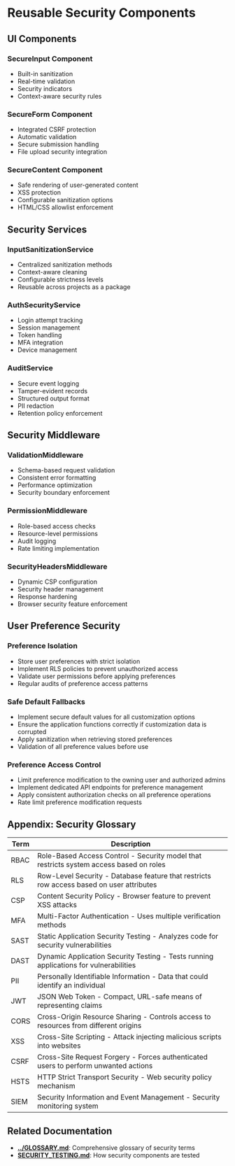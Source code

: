
# Reusable Security Components

## UI Components

### SecureInput Component
- Built-in sanitization
- Real-time validation
- Security indicators
- Context-aware security rules

### SecureForm Component
- Integrated CSRF protection
- Automatic validation
- Secure submission handling
- File upload security integration

### SecureContent Component
- Safe rendering of user-generated content
- XSS protection
- Configurable sanitization options
- HTML/CSS allowlist enforcement

## Security Services

### InputSanitizationService
- Centralized sanitization methods
- Context-aware cleaning
- Configurable strictness levels
- Reusable across projects as a package

### AuthSecurityService
- Login attempt tracking
- Session management
- Token handling
- MFA integration
- Device management

### AuditService
- Secure event logging
- Tamper-evident records
- Structured output format
- PII redaction
- Retention policy enforcement

## Security Middleware

### ValidationMiddleware
- Schema-based request validation
- Consistent error formatting
- Performance optimization
- Security boundary enforcement

### PermissionMiddleware
- Role-based access checks
- Resource-level permissions
- Audit logging
- Rate limiting implementation

### SecurityHeadersMiddleware
- Dynamic CSP configuration
- Security header management
- Response hardening
- Browser security feature enforcement

## User Preference Security

### Preference Isolation
- Store user preferences with strict isolation
- Implement RLS policies to prevent unauthorized access
- Validate user permissions before applying preferences
- Regular audits of preference access patterns

### Safe Default Fallbacks
- Implement secure default values for all customization options
- Ensure the application functions correctly if customization data is corrupted
- Apply sanitization when retrieving stored preferences
- Validation of all preference values before use

### Preference Access Control
- Limit preference modification to the owning user and authorized admins
- Implement dedicated API endpoints for preference management
- Apply consistent authorization checks on all preference operations
- Rate limit preference modification requests

## Appendix: Security Glossary

| Term | Description |
|------|-------------|
| RBAC | Role-Based Access Control - Security model that restricts system access based on roles |
| RLS | Row-Level Security - Database feature that restricts row access based on user attributes |
| CSP | Content Security Policy - Browser feature to prevent XSS attacks |
| MFA | Multi-Factor Authentication - Uses multiple verification methods |
| SAST | Static Application Security Testing - Analyzes code for security vulnerabilities |
| DAST | Dynamic Application Security Testing - Tests running applications for vulnerabilities |
| PII | Personally Identifiable Information - Data that could identify an individual |
| JWT | JSON Web Token - Compact, URL-safe means of representing claims |
| CORS | Cross-Origin Resource Sharing - Controls access to resources from different origins |
| XSS | Cross-Site Scripting - Attack injecting malicious scripts into websites |
| CSRF | Cross-Site Request Forgery - Forces authenticated users to perform unwanted actions |
| HSTS | HTTP Strict Transport Security - Web security policy mechanism |
| SIEM | Security Information and Event Management - Security monitoring system |

## Related Documentation

- **[../GLOSSARY.md](../GLOSSARY.md)**: Comprehensive glossary of security terms
- **[SECURITY_TESTING.md](SECURITY_TESTING.md)**: How security components are tested
